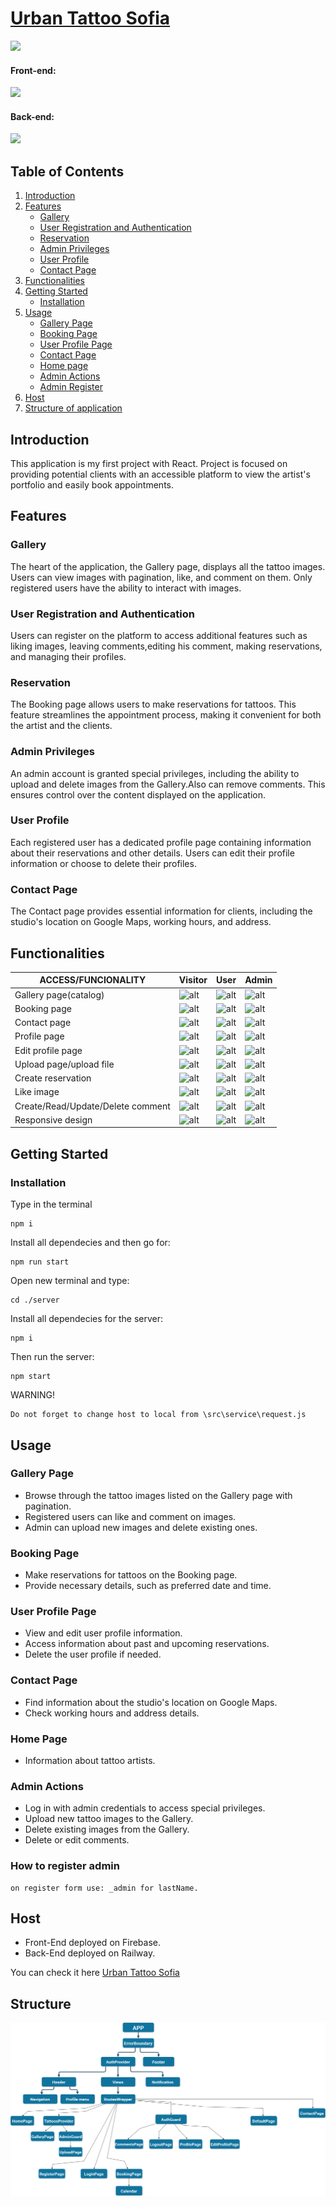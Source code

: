# <a align="center" href="https://urban-tattoo-react.web.app/">Urban Tattoo Sofia</a>

<p align="left">
  <a>
    <img src="site-view.gif" />
  </a>
</p>

#### Front-end:
<p align="left">
  <a>
    <img src="https://skillicons.dev/icons?i=html,css,js,react" />
  </a>
</p>

#### Back-end:
<p align="left">
  <a>
    <img src="https://skillicons.dev/icons?i=nodejs,express,mongodb" />
  </a>
</p>

## Table of Contents

1. [Introduction](#introduction)
2. [Features](#features)
   - [Gallery](#gallery)
   - [User Registration and Authentication](#user-registration-and-authentication)
   - [Reservation](#reservation)
   - [Admin Privileges](#admin-privileges)
   - [User Profile](#user-profile)
   - [Contact Page](#contact-page)
3. [Functionalities](#functionalities)
4. [Getting Started](#getting-started)
   - [Installation](#installation)
5. [Usage](#usage)
   - [Gallery Page](#gallery-page)
   - [Booking Page](#booking-page)
   - [User Profile Page](#user-profile-page)
   - [Contact Page](#contact-page-usage)
   - [Home page](#homepage)
   - [Admin Actions](#admin-actions)
   - [Admin Register](#admin-register)
6. [Host](#host)
7. [Structure of application](#structure) 


## Introduction <a name="introduction"></a>

This application is my first project with React. Project is  focused on providing potential clients with an accessible platform to view the artist's portfolio and easily book appointments.

## Features <a name="features"></a>

### Gallery <a name="gallery"></a>

The heart of the application, the Gallery page, displays all the tattoo images. Users can view images with pagination, like, and comment on them. Only registered users have the ability to interact with images.

### User Registration and Authentication <a name="user-registration-and-authentication"></a>

Users can register on the platform to access additional features such as liking images, leaving comments,editing his comment, making reservations, and managing their profiles.

### Reservation <a name="reservation"></a>

The Booking page allows users to make reservations for tattoos. This feature streamlines the appointment process, making it convenient for both the artist and the clients.

### Admin Privileges <a name="admin-privileges"></a>

An admin account is granted special privileges, including the ability to upload and delete images from the Gallery.Also can remove comments. This ensures control over the content displayed on the application.

### User Profile <a name="user-profile"></a>

Each registered user has a dedicated profile page containing information about their reservations and other details. Users can edit their profile information or choose to delete their profiles.

### Contact Page <a name="contact-page"></a>

The Contact page provides essential information for clients, including the studio's location on Google Maps, working hours, and address.

## Functionalities <a name="functionalities"></a> 

ACCESS/FUNCIONALITY  | Visitor | User | Admin
-------------  | ------------- | ------------- | ------------- |
Gallery page(catalog)   | ![alt](https://img.icons8.com/fluency/60/000000/checkmark.png) | ![alt](https://img.icons8.com/fluency/60/000000/checkmark.png) | ![alt](https://img.icons8.com/fluency/60/000000/checkmark.png)
Booking page   | ![alt](https://img.icons8.com/fluency/60/000000/checkmark.png) | ![alt](https://img.icons8.com/fluency/60/000000/checkmark.png) | ![alt](https://img.icons8.com/fluency/60/000000/checkmark.png) 
Contact page  | ![alt](https://img.icons8.com/fluency/60/000000/checkmark.png) | ![alt](https://img.icons8.com/fluency/60/000000/checkmark.png) | ![alt](https://img.icons8.com/fluency/60/000000/checkmark.png)
Profile page   | ![alt](https://img.icons8.com/emoji/60/000000/cross-mark-emoji.png) | ![alt](https://img.icons8.com/fluency/60/000000/checkmark.png) | ![alt](https://img.icons8.com/fluency/60/000000/checkmark.png)
Edit profile page        | ![alt](https://img.icons8.com/emoji/60/000000/cross-mark-emoji.png) | ![alt](https://img.icons8.com/fluency/60/000000/checkmark.png) | ![alt](https://img.icons8.com/fluency/60/000000/checkmark.png)
Upload page/upload file    | ![alt](https://img.icons8.com/emoji/60/000000/cross-mark-emoji.png) | ![alt](https://img.icons8.com/emoji/60/000000/cross-mark-emoji.png) | ![alt](https://img.icons8.com/fluency/60/000000/checkmark.png)
Create reservation | ![alt](https://img.icons8.com/emoji/60/000000/cross-mark-emoji.png) | ![alt](https://img.icons8.com/fluency/60/000000/checkmark.png) | ![alt](https://img.icons8.com/fluency/60/000000/checkmark.png)
Like image | ![alt](https://img.icons8.com/emoji/60/000000/cross-mark-emoji.png) | ![alt](https://img.icons8.com/fluency/60/000000/checkmark.png) | ![alt](https://img.icons8.com/fluency/60/000000/checkmark.png)
Create/Read/Update/Delete comment | ![alt](https://img.icons8.com/emoji/60/000000/cross-mark-emoji.png) | ![alt](https://img.icons8.com/fluency/60/000000/checkmark.png) | ![alt](https://img.icons8.com/fluency/60/000000/checkmark.png)
Responsive design | ![alt](https://img.icons8.com/fluency/60/000000/checkmark.png) | ![alt](https://img.icons8.com/fluency/60/000000/checkmark.png) | ![alt](https://img.icons8.com/fluency/60/000000/checkmark.png)

## Getting Started <a name="getting-started"></a>

### Installation <a name="installation"></a>

Type in the terminal
```
npm i
```
Install all dependecies and then go for:

```
npm run start
```

Open new terminal and type:
```
cd ./server
```
Install all dependecies for the server: 
```
npm i
```
Then run the server:

```
npm start
```

WARNING!
```
Do not forget to change host to local from \src\service\request.js
```


## Usage <a name="usage"></a>

### Gallery Page <a name="gallery-page"></a>

- Browse through the tattoo images listed on the Gallery page with pagination.
- Registered users can like and comment on images.
- Admin can upload new images and delete existing ones.

### Booking Page <a name="booking-page"></a>

- Make reservations for tattoos on the Booking page.
- Provide necessary details, such as preferred date and time.

### User Profile Page <a name="user-profile-page"></a>

- View and edit user profile information.
- Access information about past and upcoming reservations.
- Delete the user profile if needed.

### Contact Page <a name="contact-page-usage"></a>

- Find information about the studio's location on Google Maps.
- Check working hours and address details.

### Home Page <a name="homepage"></a>

- Information about tattoo artists.

### Admin Actions <a name="admin-actions"></a>

- Log in with admin credentials to access special privileges.
- Upload new tattoo images to the Gallery.
- Delete existing images from the Gallery.
- Delete or edit comments.

### How to register admin <a name="admin-register"></a>

```
on register form use: _admin for lastName.

```

## Host <a name="host"></a>

- Front-End deployed on Firebase.
- Back-End deployed on Railway.

You can check it here <a href="https://urban-tattoo-react.web.app/">Urban Tattoo Sofia</a>

## Structure <a name="structure"></a>
<a>
    <img src="Structure.png" />
</a>
